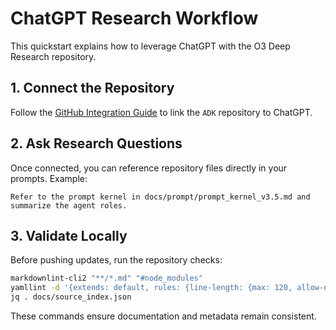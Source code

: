 # ChatGPT Research Workflow

This quickstart explains how to leverage ChatGPT with the O3 Deep Research repository.

## 1. Connect the Repository
Follow the [GitHub Integration Guide](github_chatgpt_integration.md) to link the `ADK` repository to ChatGPT.

## 2. Ask Research Questions
Once connected, you can reference repository files directly in your prompts. Example:

```
Refer to the prompt kernel in docs/prompt/prompt_kernel_v3.5.md and summarize the agent roles.
```

## 3. Validate Locally
Before pushing updates, run the repository checks:

```bash
markdownlint-cli2 "**/*.md" "#node_modules"
yamllint -d '{extends: default, rules: {line-length: {max: 120, allow-non-breakable-inline-mappings: true}}}' .
jq . docs/source_index.json
```

These commands ensure documentation and metadata remain consistent.
